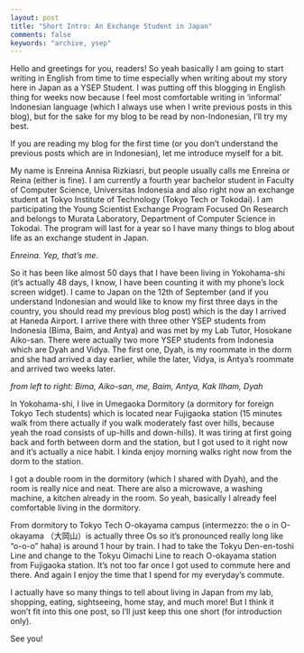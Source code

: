 ```yaml
---
layout: post
title: "Short Intro: An Exchange Student in Japan"
comments: false
keywords: "archive, ysep"
---
```


Hello and greetings for you, readers! So yeah basically I am going to start writing in English from time to time especially when writing about my story here in Japan as a YSEP Student. I was putting off this blogging in English thing for weeks now because I feel most comfortable writing in ‘informal’ Indonesian language (which I always use when I write previous posts in this blog), but for the sake for my blog to be read by non-Indonesian, I’ll try my best.

If you are reading my blog for the first time (or you don’t understand the previous posts which are in Indonesian), let me introduce myself for a bit.

My name is Enreina Annisa Rizkiasri, but people usually calls me Enreina or Reina (either is fine). I am currently a fourth year bachelor student in Faculty of Computer Science, Universitas Indonesia and also right now an exchange student at Tokyo Institute of Technology (Tokyo Tech or Tokodai). I am participating the Young Scientist Exchange Program Focused On Research and belongs to Murata Laboratory, Department of Computer Science in Tokodai. The program will last for a year so I have many things to blog about life as an exchange student in Japan.

_Enreina. Yep, that’s me._

So it has been like almost 50 days that I have been living in Yokohama-shi (it’s actually 48 days, I know, I have been counting it with my phone’s lock screen widget). I came to Japan on the 12th of September (and if you understand Indonesian and would like to know my first three days in the country, you should read my previous blog post) which is the day I arrived at Haneda Airport. I arrive there with three other YSEP students from Indonesia (Bima, Baim, and Antya) and was met by my Lab Tutor, Hosokane Aiko-san. There were actually two more YSEP students from Indonesia which are Dyah and Vidya. The first one, Dyah, is my roommate in the dorm and she had arrived a day earlier, while the later, Vidya, is Antya’s roommate and arrived two weeks later.

_from left to right: Bima, Aiko-san, me, Baim, Antya, Kak Ilham, Dyah_

In Yokohama-shi, I live in Umegaoka Dormitory (a dormitory for foreign Tokyo Tech students) which is located near Fujigaoka station (15 minutes walk from there actually if you walk moderately fast over hills, because yeah the road consists of up-hills and down-hills). It was tiring at first going back and forth between dorm and the station, but I got used to it right now and it’s actually a nice habit. I kinda enjoy morning walks right now from the dorm to the station.

I got a double room in the dormitory (which I shared with Dyah), and the room is really nice and neat. There are also a microwave, a washing machine, a kitchen already in the room. So yeah, basically I already feel comfortable living in the dormitory.

From dormitory to Tokyo Tech O-okayama campus (intermezzo: the o in O-okayama （大岡山）is actually three Os so it’s pronounced really long like “o-o-o” haha) is around 1 hour by train. I had to take the Tokyu Den-en-toshi Line and change to the Tokyu Oimachi Line to reach O-okayama station from Fujigaoka station. It’s not too far once I got used to commute here and there. And again I enjoy the time that I spend for my everyday’s commute.

I actually have so many things to tell about living in Japan from my lab, shopping, eating, sightseeing, home stay, and much more! But I think it won’t fit into this one post, so I’ll just keep this one short (for introduction only).

See you!
